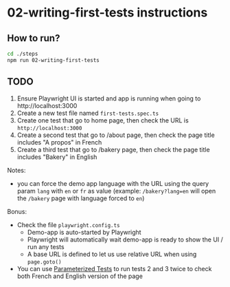 # 02-writing-first-tests instructions

## How to run?

```Bash
cd ./steps
npm run 02-writing-first-tests
```

## TODO

1. Ensure Playwright UI is started and app is running when going to http://localhost:3000
2. Create a new test file named `first-tests.spec.ts`
3. Create one test that go to home page, then check the URL is `http://localhost:3000`
4. Create a second test that go to /about page, then check the page title includes "A propos" in French
5. Create a third test that go to /bakery page, then check the page title includes "Bakery" in English

Notes:
- you can force the demo app language with the URL using the query param `lang` with `en` or `fr` as value (example: `/bakery?lang=en` will open the `/bakery` page with language forced to `en`)

Bonus:
- Check the file `playwright.config.ts`
  - Demo-app is auto-started by Playwright
  - Playwright will automatically wait demo-app is ready to show the UI / run any tests
  - A base URL is defined to let us use relative URL when using `page.goto()`
- You can use [Parameterized Tests](https://playwright.dev/docs/test-parameterize#parameterized-tests) to run tests 2 and 3 twice to check both French and English version of the page
